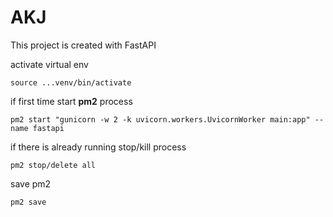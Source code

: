 # AKJ 
This project is created with FastAPI

activate virtual env
```
source ...venv/bin/activate
```
if first time start **pm2**  process

```
pm2 start "gunicorn -w 2 -k uvicorn.workers.UvicornWorker main:app" --name fastapi
```

if there is already running stop/kill process
```
pm2 stop/delete all
```

save pm2
```
pm2 save
```
